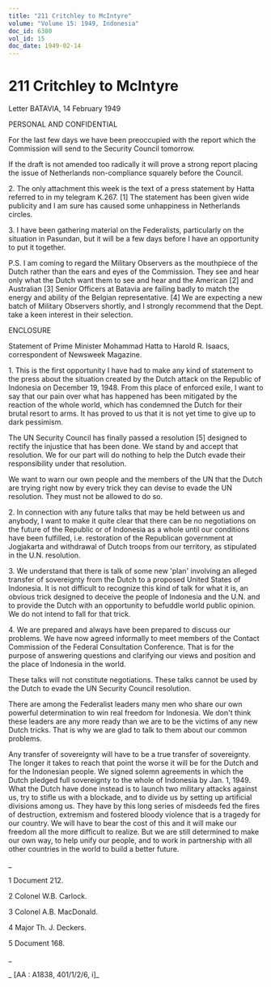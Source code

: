 ```yaml
---
title: "211 Critchley to McIntyre"
volume: "Volume 15: 1949, Indonesia"
doc_id: 6380
vol_id: 15
doc_date: 1949-02-14
---
```


# 211 Critchley to McIntyre

Letter BATAVIA, 14 February 1949

PERSONAL AND CONFIDENTIAL

For the last few days we have been preoccupied with the report which the Commission will send to the Security Council tomorrow.

If the draft is not amended too radically it will prove a strong report placing the issue of Netherlands non-compliance squarely before the Council.

2\. The only attachment this week is the text of a press statement by Hatta referred to in my telegram K.267. [1] The statement has been given wide publicity and I am sure has caused some unhappiness in Netherlands circles.

3\. I have been gathering material on the Federalists, particularly on the situation in Pasundan, but it will be a few days before I have an opportunity to put it together.

P.S. I am coming to regard the Military Observers as the mouthpiece of the Dutch rather than the ears and eyes of the Commission. They see and hear only what the Dutch want them to see and hear and the American [2] and Australian [3] Senior Officers at Batavia are failing badly to match the energy and ability of the Belgian representative. [4] We are expecting a new batch of Military Observers shortly, and I strongly recommend that the Dept. take a keen interest in their selection.

ENCLOSURE

Statement of Prime Minister Mohammad Hatta to Harold R. Isaacs, correspondent of Newsweek Magazine.

1\. This is the first opportunity I have had to make any kind of statement to the press about the situation created by the Dutch attack on the Republic of Indonesia on December 19, 1948. From this place of enforced exile, I want to say that our pain over what has happened has been mitigated by the reaction of the whole world, which has condemned the Dutch for their brutal resort to arms. It has proved to us that it is not yet time to give up to dark pessimism.

The UN Security Council has finally passed a resolution [5] designed to rectify the injustice that has been done. We stand by and accept that resolution. We for our part will do nothing to help the Dutch evade their responsibility under that resolution.

We want to warn our own people and the members of the UN that the Dutch are trying right now by every trick they can devise to evade the UN resolution. They must not be allowed to do so.

2\. In connection with any future talks that may be held between us and anybody, I want to make it quite clear that there can be no negotiations on the future of the Republic or of Indonesia as a whole until our conditions have been fulfilled, i.e. restoration of the Republican government at Jogjakarta and withdrawal of Dutch troops from our territory, as stipulated in the U.N. resolution.

3\. We understand that there is talk of some new 'plan' involving an alleged transfer of sovereignty from the Dutch to a proposed United States of Indonesia. It is not difficult to recognize this kind of talk for what it is, an obvious trick designed to deceive the people of Indonesia and the U.N. and to provide the Dutch with an opportunity to befuddle world public opinion. We do not intend to fall for that trick.

4\. We are prepared and always have been prepared to discuss our problems. We have now agreed informally to meet members of the Contact Commission of the Federal Consultation Conference. That is for the purpose of answering questions and clarifying our views and position and the place of Indonesia in the world.

These talks will not constitute negotiations. These talks cannot be used by the Dutch to evade the UN Security Council resolution.

There are among the Federalist leaders many men who share our own powerful determination to win real freedom for Indonesia. We don't think these leaders are any more ready than we are to be the victims of any new Dutch tricks. That is why we are glad to talk to them about our common problems.

Any transfer of sovereignty will have to be a true transfer of sovereignty. The longer it takes to reach that point the worse it will be for the Dutch and for the Indonesian people. We signed solemn agreements in which the Dutch pledged full sovereignty to the whole of Indonesia by Jan. 1, 1949. What the Dutch have done instead is to launch two military attacks against us, try to stifle us with a blockade, and to divide us by setting up artificial divisions among us. They have by this long series of misdeeds fed the fires of destruction, extremism and fostered bloody violence that is a tragedy for our country. We will have to bear the cost of this and it will make our freedom all the more difficult to realize. But we are still determined to make our own way, to help unify our people, and to work in partnership with all other countries in the world to build a better future.

_

1 Document 212.

2 Colonel W.B. Carlock.

3 Colonel A.B. MacDonald.

4 Major Th. J. Deckers.

5 Document 168.

_

_ [AA : A1838, 401/1/2/6, i]_
